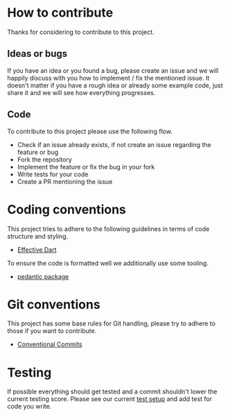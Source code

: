 # How to contribute

Thanks for considering to contribute to this project.

## Ideas or bugs

If you have an idea or you found a bug, please create an issue and we will happily discuss with you how to implement / fix the mentioned issue. 
It doesn't matter if you have a rough idea or already some example code, just share it and we will see how everything progresses.

## Code

To contribute to this project please use the following flow.

- Check if an issue already exists, if not create an issue regarding the feature or bug
- Fork the repository
- Implement the feature or fix the bug in your fork
- Write tests for your code
- Create a PR mentioning the issue

# Coding conventions

This project tries to adhere to the following guidelines in terms of code structure and styling.

- [Effective Dart](https://dart.dev/guides/language/effective-dart)

To ensure the code is formatted well we additionally use some tooling.

- [pedantic package ](https://pub.dev/packages/pedantic)

# Git conventions

This project has some base rules for Git handling, please try to adhere to those if you want to contribute.

- [Conventional Commits](https://www.conventionalcommits.org/en/v1.0.0/)

# Testing

If possible everything should get tested and a commit shouldn't lower the current testing score. 
Please see our current [test setup](https://github.com/Boehrsi/on_upgrade/tree/main/test) and add test for code you write.
